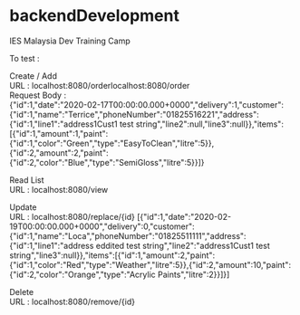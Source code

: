 # backendDevelopment
IES Malaysia Dev Training Camp

To test :


Create / Add        
URL : localhost:8080/orderlocalhost:8080/order      
Request Body :       
{"id":1,"date":"2020-02-17T00:00:00.000+0000","delivery":1,"customer":{"id":1,"name":"Terrice","phoneNumber":"01825516221","address":{"id":1,"line1":"address1Cust1 test string","line2":null,"line3":null}},"items":[{"id":1,"amount":1,"paint":{"id":1,"color":"Green","type":"EasyToClean","litre":5}},{"id":2,"amount":2,"paint":{"id":2,"color":"Blue","type":"SemiGloss","litre":5}}]}


Read List      
URL : localhost:8080/view      


Update      
URL : localhost:8080/replace/{id}
[{"id":1,"date":"2020-02-19T00:00:00.000+0000","delivery":0,"customer":{"id":1,"name":"Loca","phoneNumber":"01825511111","address":{"id":1,"line1":"address eddited test string","line2":"address1Cust1 test string","line3":null}},"items":[{"id":1,"amount":2,"paint":{"id":1,"color":"Red","type":"Weather","litre":5}},{"id":2,"amount":10,"paint":{"id":2,"color":"Orange","type":"Acrylic Paints","litre":2}}]}]


Delete     
URL : localhost:8080/remove/{id}

